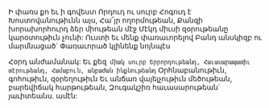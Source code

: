 
Ի փառս քո եւ ի գովեստ Որդուդ ու սուրբ Հոգուդ է
Խոստովանութիւնն այս, Հա՜յր ողորմութեան,
Քանզի խորախորհուրդ ձեր միութեան մէջ
Մէկդ միւսի զօրութեանը կարօտութիւն չունի:
Ուստի եւ մենք փառաւորելով Բանդ անսկիզբ ու
մարմնացած`
Փառաւորած կլինենք նոյնպէս


Հօրդ անժամանակ:
Եւ քեզ` միակ սուրբ Երրորդութեանդ,
Հաւասարապատիւ տէրութեանդ,
Համաբուն, անբաժան ինքնութեանդ`
Օրհնաբանութիւն, գոհութիւն, զօրեղութիւն
Եւ անճառ վայելչութիւն մեծութեան, բարեվիճակ
հարթութեան,
Զուգակշիռ հաւասարութեան` յաւիտեանս. ամէն:


